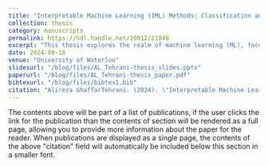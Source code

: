 ```yaml
---
title: "Interpretable Machine Learning (IML) Methods: Classification and Solutions for Transparent Models"
collection: thesis
category: manuscripts
permalink: https://hdl.handle.net/10012/21040
excerpt: "This thesis explores the realm of machine learning (ML), focusing on enhancing model interpretability called interpretable machine learning (IML)."
date: 2024-09-18
venue: "University of Waterloo"
slidesurl: "/blog/files/AL_Tehrani-thesis_slides.pptx"
paperurl: "/blog/files/AL_Tehrani-thesis_paper.pdf"
bibtexurl: "/blog/files/bibtex1.bib"
citation: "Alireza GhaffarTehrani. (2024). \"Interpretable Machine Learning (IML) Methods: Classification and Solutions for Transparent Models.\" Master's Thesis, University of Waterloo."
---
```


The contents above will be part of a list of publications, if the user clicks the link for the publication than the contents of section will be rendered as a full page, allowing you to provide more information about the paper for the reader. When publications are displayed as a single page, the contents of the above "citation" field will automatically be included below this section in a smaller font.
